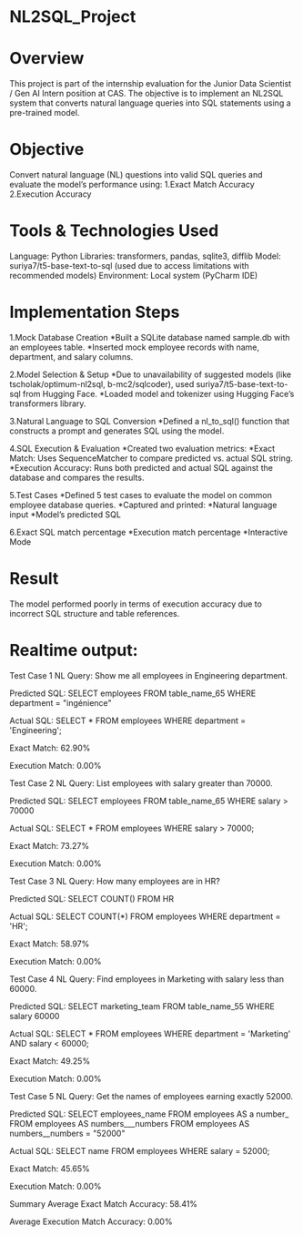 # NL2SQL_Project


# Overview
This project is part of the internship evaluation for the Junior Data Scientist / Gen AI Intern position at CAS. The objective is to implement an NL2SQL system that converts natural language queries into SQL statements using a pre-trained model.


# Objective
Convert natural language (NL) questions into valid SQL queries and evaluate the model’s performance using:
1.Exact Match Accuracy
2.Execution Accuracy

# Tools & Technologies Used
Language: Python
Libraries: transformers, pandas, sqlite3, difflib
Model: suriya7/t5-base-text-to-sql (used due to access limitations with recommended models)
Environment: Local system (PyCharm IDE)

# Implementation Steps
1.Mock Database Creation
 *Built a SQLite database named sample.db with an employees table.
 *Inserted mock employee records with name, department, and salary columns.
 
2.Model Selection & Setup
*Due to unavailability of suggested models (like tscholak/optimum-nl2sql, b-mc2/sqlcoder), used suriya7/t5-base-text-to-sql from Hugging Face.
*Loaded model and tokenizer using Hugging Face’s transformers library.

3.Natural Language to SQL Conversion
*Defined a nl_to_sql() function that constructs a prompt and generates SQL using the model.

4.SQL Execution & Evaluation
*Created two evaluation metrics:
*Exact Match: Uses SequenceMatcher to compare predicted vs. actual SQL string.
*Execution Accuracy: Runs both predicted and actual SQL against the database and compares the results.

5.Test Cases
*Defined 5 test cases to evaluate the model on common employee database queries.
*Captured and printed:
*Natural language input
*Model’s predicted SQL

6.Exact SQL match percentage
*Execution match percentage
*Interactive Mode

# Result 
The model performed poorly in terms of execution accuracy due to incorrect SQL structure and table references.

# Realtime output:

Test Case 1
NL Query: Show me all employees in Engineering department.

Predicted SQL: SELECT employees FROM table_name_65 WHERE department = "ingénience"

Actual SQL: SELECT * FROM employees WHERE department = 'Engineering';

Exact Match: 62.90%

Execution Match: 0.00%

Test Case 2
NL Query: List employees with salary greater than 70000.

Predicted SQL: SELECT employees FROM table_name_65 WHERE salary > 70000

Actual SQL: SELECT * FROM employees WHERE salary > 70000;

Exact Match: 73.27%

Execution Match: 0.00%

Test Case 3
NL Query: How many employees are in HR?

Predicted SQL: SELECT COUNT() FROM HR

Actual SQL: SELECT COUNT(*) FROM employees WHERE department = 'HR';

Exact Match: 58.97%

Execution Match: 0.00%

Test Case 4
NL Query: Find employees in Marketing with salary less than 60000.

Predicted SQL: SELECT marketing_team FROM table_name_55 WHERE salary 60000

Actual SQL: SELECT * FROM employees WHERE department = 'Marketing' AND salary < 60000;

Exact Match: 49.25%

Execution Match: 0.00%

Test Case 5
NL Query: Get the names of employees earning exactly 52000.

Predicted SQL: SELECT employees_name FROM employees AS a number_ FROM employees AS numbers___numbers FROM employees AS numbers__numbers = "52000"

Actual SQL: SELECT name FROM employees WHERE salary = 52000;

Exact Match: 45.65%

Execution Match: 0.00%

Summary
Average Exact Match Accuracy: 58.41%

Average Execution Match Accuracy: 0.00%







